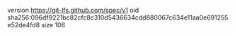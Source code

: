 version https://git-lfs.github.com/spec/v1
oid sha256:096df9221bc82cfc8c310d5436634cdd880067c634e11aa0e691255e52de4fd8
size 106
